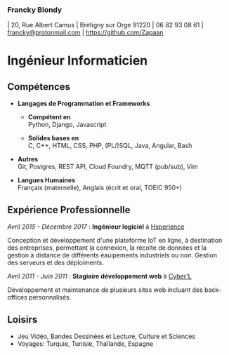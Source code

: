 ### Francky Blondy
| 20, Rue Albert Camus
| Brétigny sur Orge 91220
| 06 82 93 08 61
| <francky@protonmail.com>
| <https://github.com/Zapaan>

# Ingénieur Informaticien

## Compétences
* __Langages de Programmation et Frameworks__
    - __Compétent en__  
    Python, Django, Javascript

    - __Solides bases en__  
    C, C++, HTML, CSS, PHP, (PL/)SQL, Java, Angular, Bash

* __Autres__  
Git, Postgres, REST API, Cloud Foundry, MQTT (pub/sub), Vim

* __Langues Humaines__  
Français (maternelle), Anglais (écrit et oral, TOEIC 950+)  

## Expérience Professionnelle

_Avril 2015 - Décembre 2017_ : __Ingénieur logiciel__ à [Hxperience](https://www.hxperience.com)

Conception et développement d'une plateforme IoT en ligne, à destination des entreprises, permettant la connexion, la rècolte de données et la gestion à distance de différents éauipements industriels ou non.
Gestion des serveurs et des déploiments.


_Avril 2011 - Juin 2011_ : __Stagiaire développement web__ à [Cyber'L](https://www.cyber-l.com/)

Dèveloppement et maintenance de plusieurs sites web incluant des back-offices personnalisés.

## Loisirs
 * Jeu Vidéo, Bandes Dessinées et Lecture, Culture et Sciences
 * Voyages: Turquie, Tunisie, Thaïlande, Espagne
